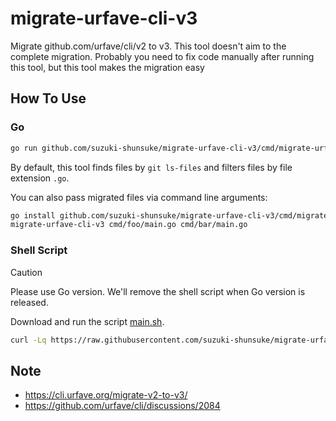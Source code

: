 # migrate-urfave-cli-v3

Migrate github.com/urfave/cli/v2 to v3.
This tool doesn't aim to the complete migration.
Probably you need to fix code manually after running this tool, but this tool makes the migration easy

## How To Use

### Go

```sh
go run github.com/suzuki-shunsuke/migrate-urfave-cli-v3/cmd/migrate-urfave-cli-v3@latest
```

By default, this tool finds files by `git ls-files` and filters files by file extension `.go`.

You can also pass migrated files via command line arguments:

```sh
go install github.com/suzuki-shunsuke/migrate-urfave-cli-v3/cmd/migrate-urfave-cli-v3@latest
migrate-urfave-cli-v3 cmd/foo/main.go cmd/bar/main.go
```

### Shell Script

> [!CAUTION]
> Please use Go version.
> We'll remove the shell script when Go version is released.

Download and run the script [main.sh](main.sh).

```sh
curl -Lq https://raw.githubusercontent.com/suzuki-shunsuke/migrate-urfave-cli-v3/refs/heads/main/main.sh | bash
```

## Note

- https://cli.urfave.org/migrate-v2-to-v3/
- https://github.com/urfave/cli/discussions/2084
